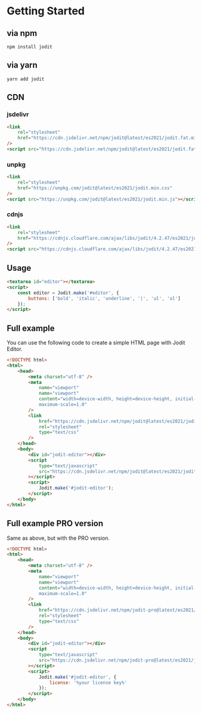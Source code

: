 # Getting Started

## via npm

```shell
npm install jodit
```

## via yarn

```shell
yarn add jodit
```

## CDN

### jsdelivr

```html
<link
	rel="stylesheet"
	href="https://cdn.jsdelivr.net/npm/jodit@latest/es2021/jodit.fat.min.css"
/>
<script src="https://cdn.jsdelivr.net/npm/jodit@latest/es2021/jodit.fat.min.js"></script>
```

### unpkg

```html
<link
	rel="stylesheet"
	href="https://unpkg.com/jodit@latest/es2021/jodit.min.css"
/>
<script src="https://unpkg.com/jodit@latest/es2021/jodit.min.js"></script>
```

### cdnjs

```html
<link
	rel="stylesheet"
	href="https://cdnjs.cloudflare.com/ajax/libs/jodit/4.2.47/es2021/jodit.min.css"
/>
<script src="https://cdnjs.cloudflare.com/ajax/libs/jodit/4.2.47/es2021/jodit.min.js"></script>
```

## Usage

```html
<textarea id="editor"></textarea>
<script>
	const editor = Jodit.make('#editor', {
		buttons: ['bold', 'italic', 'underline', '|', 'ul', 'ol']
	});
</script>
```

## Full example

You can use the following code to create a simple HTML page with Jodit Editor.

```html
<!DOCTYPE html>
<html>
	<head>
		<meta charset="utf-8" />
		<meta
			name="viewport"
			name="viewport"
			content="width=device-width, height=device-height, initial-scale=1.0,
            maximum-scale=1.0"
		/>
		<link
			href="https://cdn.jsdelivr.net/npm/jodit@latest/es2021/jodit.fat.min.css"
			rel="stylesheet"
			type="text/css"
		/>
	</head>
	<body>
		<div id="jodit-editor"></div>
		<script
			type="text/javascript"
			src="https://cdn.jsdelivr.net/npm/jodit@latest/es2021/jodit.fat.min.js"
		></script>
		<script>
			Jodit.make('#jodit-editor');
		</script>
	</body>
</html>
```

## Full example PRO version

Same as above, but with the PRO version.

```html
<!DOCTYPE html>
<html>
	<head>
		<meta charset="utf-8" />
		<meta
			name="viewport"
			name="viewport"
			content="width=device-width, height=device-height, initial-scale=1.0,
            maximum-scale=1.0"
		/>
		<link
			href="https://cdn.jsdelivr.net/npm/jodit-pro@latest/es2021/jodit.fat.min.css"
			rel="stylesheet"
			type="text/css"
		/>
	</head>
	<body>
		<div id="jodit-editor"></div>
		<script
			type="text/javascript"
			src="https://cdn.jsdelivr.net/npm/jodit-pro@latest/es2021/jodit.fat.min.js"
		></script>
		<script>
			Jodit.make('#jodit-editor', {
				license: '%your license key%'
			});
		</script>
	</body>
</html>
```
